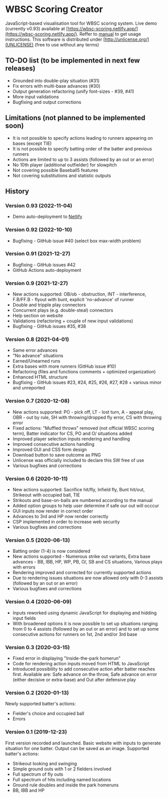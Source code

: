 # WBSC Scoring Creator
JavaScript-based visualisation tool for WBSC scoring system.
Live demo (currently v0.93) available at [https://wbsc-scoring.netlify.app/](https://wbsc-scoring.netlify.app/). Reffer to [manual](https://wbsc-scoring.netlify.app/help.html) to get usage instructions.
This software is distributed under [http://unlicense.org/](UNLICENSE) (free to use without any terms)

## TO-DO list (to be implemented in next few releases)
- Grounded into double-play situation (#31)
- Fix errors with multi-base advances (#30)
- Output generation refactoring (unify font-sizes - #39, #41)
- More input validations
- Bugfixing and output corrections

## Limitations (not planned to be implemented soon)
- It is not possible to specify actions leading to runners appearing on bases (except TIE)
- It is not possible to specify batting order of the batter and previous runners
- Actions are limited to up to 3 assists (followed by an out or an error)
- No 10th player (additional outfielder) for slowpitch
- Not covering possible Baseball5 features
- Not covering substitutions and statistic outputs

## History

### Version 0.93 (2022-11-04)
- Demo auto-deployment to [Netlify](https://app.netlify.com/)

### Version 0.92 (2022-10-10)
- Bugfixing - GitHub issue #40 (select box max-width problem)

### Version 0.91 (2021-12-27)
- Bugfixing - GitHub issues #42
- GitHub Actions auto-deployment

### Version 0.9 (2021-12-27)
- New actions supported: OB/ob - obstruction, INT - interference, F.B/FF.B - flyout with bunt, explicit 'no-advance' of runner
- Double and tripple play connectors
- Concurrent plays (e.g. double-steal) connectors
- Help section on website
- Validations (refactoring + couple of new input validations)
- Bugfixing - GitHub issues #35, #38

### Version 0.8 (2021-04-01)
- Same error advances
- "No advance" situations
- Earned/Unearned runs
- Extra bases with more runners (GitHub issue #10)
- Refactoring (files and functions comments + optimized organization)
- Enhanced HTML structure
- Bugfixing - GitHub issues #23, #24, #25, #26, #27, #28 + various minor and unreported

### Version 0.7 (2020-12-08)
- New actions supported: PO - pick off, LT - lost turn, A - appeal play, OBR - out by rule, SH with throwing/dropped fly error, CS with throwing error
- Fixed actions: "Muffled throws" removed (not official WBSC scoring term), Batter indicator for CS, PO and O/ situations added
- Improved player selection inputs rendering and handling
- Improved consecutive actions handling
- Improved GUI and CSS form design
- Download button to save outcome as PNG
- Unlicense was officially included to declare this SW free of use
- Various bugfixes and corrections

### Version 0.6 (2020-10-11)
- New actions supported: Sacrifice hit/fly, Infield fly, Bunt hit/out, Strikeout with occupied ball, TIE
- Strikouts and base-on-balls are numbered according to the manual
- Added option groups to help user determine if safe our out will occcur
- GUI inputs now render in correct order
- Advances to 3rd and HP now render correctly
- CSP implemented in order to increase web security
- Various bugfixes and corrections

### Version 0.5 (2020-06-13)
- Batting order (1-4) is now considered
- New actions supported - Numerous strike out variants, Extra base advances - BB, IBB, HP, WP, PB, O/, SB and CS situations, Various plays with errors
- Rendering improved and corrected for currently supported actions
- Due to rendering issues situations are now allowed only with 0-3 assists (followed by an out or an error)
- Various bugfixes and corrections

### Version 0.4 (2020-06-09)
- Inputs reworked using dynamic JavaScript for displaying and hidding input fields
- With broadened options it is now possible to set up situations ranging from 0 to 4 assists (followed by an out or an error) and to set up some consecutive actions for runners on 1st, 2nd and/or 3rd base

### Version 0.3 (2020-03-15)
- Fixed error in displaying "Inside-the-park homerun"
- Code for rendering action inputs moved from HTML to JavaScript
- Introduced possibility to add consecutive action after batter reaches first. Available are: Safe advance on the throw, Safe advance on error (either decisive or extra-base) and Out after defensive play

### Version 0.2 (2020-01-13)
Newly supported batter's actions:
- Fielder's choice and occupied ball
- Errors

### Version 0.1 (2019-12-23)
First version recorded and launched. Basic website with inputs to generate situation for one batter. Output can be saved as an image. Supported batter's actions:
- Strikeout looking and swinging
- Simple ground outs with 1 or 2 fielders involved
- Full spectrum of fly outs
- Full spectrum of hits including named locations
- Ground rule doubles and inside the park homeruns
- BB, IBB and HP